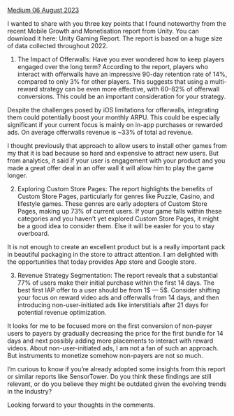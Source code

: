 [Medium 06 August 2023](https://medium.com/@wondrous_aqua_toad_341/3-noteworthy-insights-for-mobile-growth-and-monetization-3d83a1cb910d)

I wanted to share with you three key points that I found noteworthy from the recent Mobile Growth and Monetisation report from Unity.
You can download it here: Unity Gaming Report.
The report is based on a huge size of data collected throughout 2022.

1. The Impact of Offerwalls:
   Have you ever wondered how to keep players engaged over the long term? According to the report, players who interact with offerwalls have an impressive 90-day retention rate of 14%, compared to only 3% for other players. This suggests that using a multi-reward strategy can be even more effective, with 60–82% of offerwall conversions. This could be an important consideration for your strategy.

Despite the challenges posed by iOS limitations for offerwalls, integrating them could potentially boost your monthly ARPU. This could be especially significant if your current focus is mainly on in-app purchases or rewarded ads. On average offerwalls revenue is ~33% of total ad revenue.

I thought previously that approach to allow users to install other games from my that it is bad because so hard and expensive to attract new users. But from analytics, it said if your user is engagement with your product and you made a great offer deal in an offer wall it will allow him to play the game longer.

2. Exploring Custom Store Pages:
   The report highlights the benefits of Custom Store Pages, particularly for genres like Puzzle, Casino, and lifestyle games. These genres are early adopters of Custom Store Pages, making up 73% of current users.
   If your game falls within these categories and you haven’t yet explored Custom Store Pages, it might be a good idea to consider them. Else it will be easier for you to stay overboard.

It is not enough to create an excellent product but is a really important pack in beautiful packaging in the store to attract attention. I am delighted with the opportunities that today provides App store and Google store.

3. Revenue Strategy Segmentation:
   The report reveals that a substantial 77% of users make their initial purchase within the first 14 days. The best first IAP offer to a user should be from 1$ — 5$. Consider shifting your focus on reward video ads and offerwalls from 14 days, and then introducing non-user-initiated ads like interstitials after 21 days for potential revenue optimization.

It looks for me to be focused more on the first conversion of non-payer users to payers by gradually decreasing the price for the first bundle for 14 days and next possibly adding more placements to interact with reward videos. About non-user-initiated ads, I am not a fan of such an approach. But instruments to monetize somehow non-payers are not so much.

I’m curious to know if you’re already adopted some insights from this report or similar reports like SensorTower. Do you think these findings are still relevant, or do you believe they might be outdated given the evolving trends in the industry?

Looking forward to your thoughts in the comments.